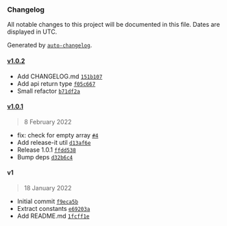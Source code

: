 ### Changelog

All notable changes to this project will be documented in this file. Dates are displayed in UTC.

Generated by [`auto-changelog`](https://github.com/CookPete/auto-changelog).

#### [v1.0.2](https://github.com/felixmosh/turborepo-gh-artifacts/compare/v1.0.1...v1.0.2)

- Add CHANGELOG.md [`151b107`](https://github.com/felixmosh/turborepo-gh-artifacts/commit/151b107e6e634ce0e18fd7cf734482c49ed8ddab)
- Add api return type [`f05c667`](https://github.com/felixmosh/turborepo-gh-artifacts/commit/f05c667bc47c33ab29e8d2e1358ddf47db055a31)
- Small refactor [`b71df2a`](https://github.com/felixmosh/turborepo-gh-artifacts/commit/b71df2ae853cb74bb8f02be272a85b791067e486)

#### [v1.0.1](https://github.com/felixmosh/turborepo-gh-artifacts/compare/v1...v1.0.1)

> 8 February 2022

- fix: check for empty array [`#4`](https://github.com/felixmosh/turborepo-gh-artifacts/pull/4)
- Add release-it util [`d13af6e`](https://github.com/felixmosh/turborepo-gh-artifacts/commit/d13af6e1c3a94844429383bb833aab9d7ca647d5)
- Release 1.0.1 [`ffdd538`](https://github.com/felixmosh/turborepo-gh-artifacts/commit/ffdd538bd439a97020debb7e504f5201eed187a7)
- Bump deps [`d32b6c4`](https://github.com/felixmosh/turborepo-gh-artifacts/commit/d32b6c40b2691fe3503386477c4fa107a8cee4c1)

#### v1

> 18 January 2022

- Initial commit [`f9eca5b`](https://github.com/felixmosh/turborepo-gh-artifacts/commit/f9eca5bbff11f5840d1823cc2ec9cf0f0407018c)
- Extract constants [`e69203a`](https://github.com/felixmosh/turborepo-gh-artifacts/commit/e69203ad88b5b4b49e277bf218b42e420d910492)
- Add README.md [`1fcff1e`](https://github.com/felixmosh/turborepo-gh-artifacts/commit/1fcff1e7763a0e2d59166ea17103cca86e90ed87)
